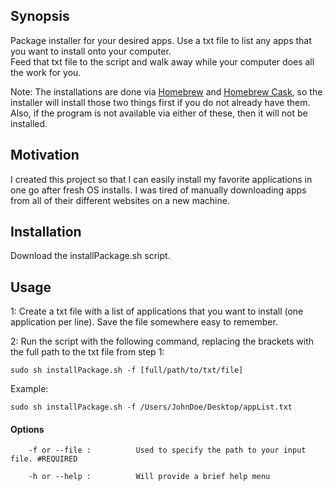 ## Synopsis

Package installer for your desired apps. Use a txt file to list any apps that you want to install onto your computer.<br>
Feed that txt file to the script and walk away while your computer does all the work for you.

Note: The installations are done via [Homebrew](http://brew.sh) and [Homebrew Cask](https://caskroom.github.io), so the installer will install those two things first if you do not already have them.<br> Also, if the program is not available via either of these, then it will not be installed. 

## Motivation

I created this project so that I can easily install my favorite applications in one go after fresh OS installs.
I was tired of manually downloading apps from all of their different websites on a new machine.

## Installation

Download the installPackage.sh script. 

## Usage

1: Create a txt file with a list of applications that you want to install (one application per line). Save the file somewhere easy to remember.

2: Run the script with the following command, replacing the brackets with the full path to the txt file from step 1:<br>
```shell
sudo sh installPackage.sh -f [full/path/to/txt/file]
```
Example: 
```shell
sudo sh installPackage.sh -f /Users/JohnDoe/Desktop/appList.txt
```

#### Options

```shell
    -f or --file :          Used to specify the path to your input file. #REQUIRED
```
```shell
    -h or --help :          Will provide a brief help menu
```

